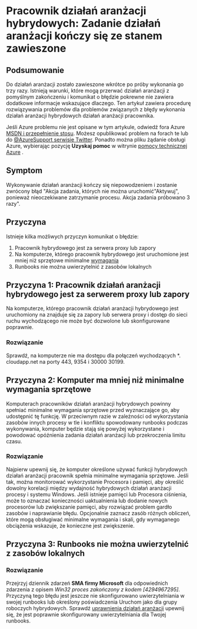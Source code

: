 <properties
   pageTitle="Pracownik działań aranżacji hybrydowych: Zadanie działań aranżacji kończy się ze stanem zawieszone | Microsoft Azure"
   description="Symptomy przyczyny i rozwiązania dla pracownika działań aranżacji hybrydowych błędu zakończenia zadania."
   services="automation"
   documentationCenter=""
   authors="mgoedtel"
   manager="jwhit"
   editor="tysonn" />
<tags
   ms.service="automation"
   ms.devlang="na"
   ms.topic="article"
   ms.tgt_pltfrm="na"
   ms.workload="infrastructure-services"
   ms.date="08/17/2016"
   ms.author="magoedte" />

# <a name="hybrid-runbook-worker-a-runbook-job-terminates-with-a-status-of-suspended"></a>Pracownik działań aranżacji hybrydowych: Zadanie działań aranżacji kończy się ze stanem zawieszone

## <a name="summary"></a>Podsumowanie

Do działań aranżacji zostało zawieszone wkrótce po próby wykonania go trzy razy. Istnieją warunki, które mogą przerwać działań aranżacji z pomyślnym zakończeniu i komunikat o błędzie pokrewne nie zawiera dodatkowe informacje wskazujące dlaczego. Ten artykuł zawiera procedurę rozwiązywania problemów dla problemów związanych z błędy wykonania działań aranżacji hybrydowych działań aranżacji pracownika.

Jeśli Azure problemu nie jest opisane w tym artykule, odwiedź fora Azure [MSDN i przepełnienie stosu](https://azure.microsoft.com/support/forums/). Możesz opublikować problem na forach te lub do [ @AzureSupport serwisie Twitter](https://twitter.com/AzureSupport). Ponadto można pliku żądanie obsługi Azure, wybierając pozycję **Uzyskaj pomoc** w witrynie [pomocy technicznej Azure](https://azure.microsoft.com/support/options/) .

## <a name="symptom"></a>Symptom

Wykonywanie działań aranżacji kończy się niepowodzeniem i zostanie zwrócony błąd "Akcja zadania, których nie można uruchomić"Aktywuj", ponieważ nieoczekiwane zatrzymanie procesu. Akcja zadania próbowano 3 razy".


## <a name="cause"></a>Przyczyna

Istnieje kilka możliwych przyczyn komunikat o błędzie: 

  1. Pracownik hybrydowego jest za serwera proxy lub zapory
  2. Na komputerze, którego pracownik hybrydowego jest uruchomione jest mniej niż sprzętowe minimalne [wymagania](automation-hybrid-runbook-worker.md#hybrid-runbook-worker-requirements) 
  3. Runbooks nie można uwierzytelnić z zasobów lokalnych


## <a name="cause-1-hybrid-runbook-worker-is-behind-proxy-or-firewall"></a>Przyczyna 1: Pracownik działań aranżacji hybrydowego jest za serwerem proxy lub zapory

Na komputerze, którego pracownik działań aranżacji hybrydowego jest uruchomiony na znajduje się za zapory lub serwera proxy i dostęp do sieci ruchu wychodzącego nie może być dozwolone lub skonfigurowane poprawnie.

### <a name="solution"></a>Rozwiązanie

Sprawdź, na komputerze nie ma dostępu dla połączeń wychodzących *. cloudapp.net na porty 443, 9354 i 30000 30199. 

## <a name="cause-2-computer-has-less-than-minimum-hardware-requirements"></a>Przyczyna 2: Komputer ma mniej niż minimalne wymagania sprzętowe

Komputerach pracowników działań aranżacji hybrydowych powinny spełniać minimalne wymagania sprzętowe przed wyznaczające go, aby udostępnić tę funkcję. W przeciwnym razie w zależności od wykorzystania zasobów innych procesy w tle i konfliktu spowodowany runbooks podczas wykonywania, komputer będzie stają się powyżej wykorzystane i powodować opóźnienia zadania działań aranżacji lub przekroczenia limitu czasu. 

### <a name="solution"></a>Rozwiązanie 

Najpierw upewnij się, że komputer określone używać funkcji hybrydowych działań aranżacji pracownik spełnia minimalne wymagania sprzętowe.  Jeśli tak, można monitorować wykorzystanie Procesora i pamięci, aby określić dowolny korelacji między wydajność hybrydowych działań aranżacji procesy i systemu Windows.  Jeśli istnieje pamięci lub Procesora ciśnienia, może to oznaczać konieczności uaktualnienia lub dodanie nowych procesorów lub zwiększanie pamięci, aby rozwiązać problem gardło zasobów i naprawianie błędu. Opcjonalnie zaznacz zasób różnych obliczeń, które mogą obsługiwać minimalne wymagania i skali, gdy wymaganego obciążenia wskazuje, że konieczne jest zwiększenie.         

## <a name="cause-3-runbooks-cannot-authenticate-with-local-resources"></a>Przyczyna 3: Runbooks nie można uwierzytelnić z zasobów lokalnych

### <a name="solution"></a>Rozwiązanie

Przejrzyj dziennik zdarzeń **SMA firmy Microsoft** dla odpowiednich zdarzenia z opisem *Win32 proces zakończony z kodem [4294967295]*.  Przyczyną tego błędu jest jeszcze nie skonfigurowano uwierzytelniania w swojej runbooks lub określony poświadczenia Uruchom jako dla grupy roboczych hybrydowych.  Sprawdź [uprawnienia działań aranżacji](automation-hybrid-runbook-worker.md#runbook-permissions) upewnij się, że jest poprawnie skonfigurowany uwierzytelniania dla Twojej runbooks.  


 

